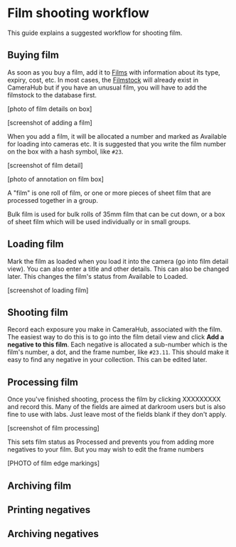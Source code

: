 # Film shooting workflow

This guide explains a suggested workflow for shooting film.

## Buying film

As soon as you buy a film, add it to
[Films](https://camerahub.info/film/) with information about its type,
expiry, cost, etc. In most cases, the
[Filmstock](https://camerahub.info/filmstock/) will already exist in
CameraHub but if you have an unusual film, you will have to add the
filmstock to the database first.

[photo of film details on box]

[screenshot of adding a film]

When you add a film, it will be allocated a number and marked as
Available for loading into cameras etc. It is suggested that you write
the film number on the box with a hash symbol, like `#23`.

[screenshot of film detail]

[photo of annotation on film box]

A "film" is one roll of film, or one or more pieces of sheet film that
are processed together in a group.

Bulk film is used for bulk rolls of 35mm film that can be cut down, or a
box of sheet film which will be used individually or in small groups.

## Loading film

Mark the film as loaded when you load it into the camera (go into film
detail view). You can also enter a title and other details. This can
also be changed later. This changes the film's status from Available to
Loaded.

[screenshot of loading film]

## Shooting film

Record each exposure you make in CameraHub, associated with the film.
The easiest way to do this is to go into the film detail view and click
**Add a negative to this film**. Each negative is allocated a sub-number
which is the film's number, a dot, and the frame number, like `#23.11`.
This should make it easy to find any negative in your collection. This
can be edited later.

## Processing film

Once you've finished shooting, process the film by clicking XXXXXXXXX
and record this. Many of the fields are aimed at darkroom users but is
also fine to use with labs. Just leave most of the fields blank if they
don't apply.

[screenshot of film processing]

This sets film status as Processed and prevents you from adding more
negatives to your film. But you may wish to edit the frame numbers

[PHOTO of film edge markings]

## Archiving film

## Printing negatives

## Archiving negatives
